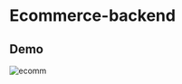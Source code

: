 # Ecommerce-backend

## Demo

![ecomm](https://user-images.githubusercontent.com/42650742/79868793-bd4bdd00-83e0-11ea-817a-e4d2463e05b8.gif)
